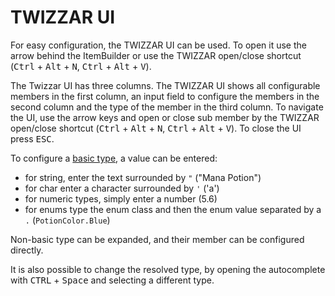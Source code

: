<script setup lang="ts">
import DocImg from '../../components/DocImg.vue'

// image source
import TwizzarExpandButton from '../images/Twizzar_Expand_Button.png';
import TwizzarUI from '../images/Twizzar_UI_Potion.png';
import TwizzarUIBasicTypes from '../images/Twizzar_UI_Basic_Types.png';
import TwizzarUINonBasicTypes from '../images/Twizzar_UI_Non_Basic_Types.png';
import TwizzarUIChangeType from '../images/Twizzar_UI_Change_Type.png';
</script>

# TWIZZAR UI

For easy configuration, the TWIZZAR UI can be used. To open it use the arrow behind the ItemBuilder or use the TWIZZAR open/close shortcut (<kbd>Ctrl</kbd> + <kbd>Alt</kbd> + <kbd>N</kbd>, <kbd>Ctrl</kbd> + <kbd>Alt</kbd> + <kbd>V</kbd>).

<DocImg :src="TwizzarExpandButton " alt="TWIZZAR expand button, to open the UI"/>

The Twizzar UI has three columns.
<DocImg :src="TwizzarUI" alt="Twizzar UI"/>
The TWIZZAR UI shows all configurable members in the first column, an input field to configure the members in the second column and the type of the member in the third column. To navigate the UI, use the arrow keys and open or close sub member by the TWIZZAR open/close shortcut (<kbd>Ctrl</kbd> + <kbd>Alt</kbd> + <kbd>N</kbd>, <kbd>Ctrl</kbd> + <kbd>Alt</kbd> + <kbd>V</kbd>). To close the UI press <kbd>ESC</kbd>.

To configure a [basic type](./basic-types), a value can be entered:

- for string, enter the text surrounded by `"` ("Mana Potion")
- for char enter a character surrounded by `'` ('a')
- for numeric types, simply enter a number (5.6)
- for enums type the enum class and then the enum value separated by a `.` (`PotionColor.Blue`)

<DocImg :src="TwizzarUIBasicTypes" alt="Showcase of some basic types."/>

Non-basic type can be expanded, and their member can be configured directly.
<DocImg :src="TwizzarUINonBasicTypes" alt="Showcase of some non-basic types."/>

It is also possible to change the resolved type, by opening the autocomplete with <kbd>CTRL</kbd> + <kbd>Space</kbd> and selecting a different type.
<DocImg :src="TwizzarUIChangeType" alt="Change the type of a member."/>
